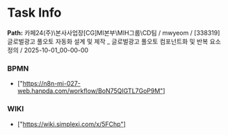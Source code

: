 # Task Info

**Path:** 카페24(주)\본사사업장\[CG]MI본부\MIH그룹\CD팀 / mwyeom / [338319] 글로벌광고 풀오토 자동화 설계 및 제작 _ 글로벌광고 풀오토 컴포넌트화 및 반복 요소 정의 / 2025-10-01_00-00-00

### BPMN
- ["https://n8n-mi-027-web.hanpda.com/workflow/BoN75QIGTL7GoP9M"]

### WIKI
- ["https://wiki.simplexi.com/x/5FChp"]

